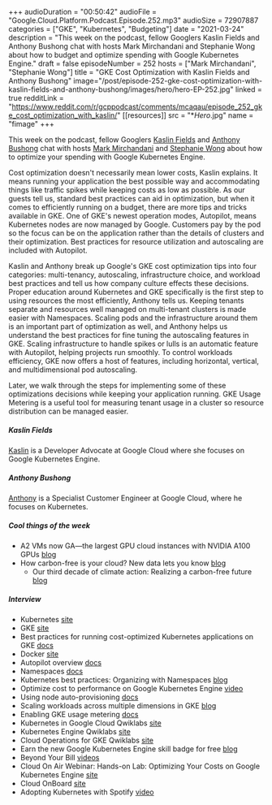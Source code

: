 +++
audioDuration = "00:50:42"
audioFile = "Google.Cloud.Platform.Podcast.Episode.252.mp3"
audioSize = 72907887
categories = ["GKE", "Kubernetes", "Budgeting"]
date = "2021-03-24"
description = "This week on the podcast, fellow Googlers Kaslin Fields and Anthony Bushong chat with hosts Mark Mirchandani and Stephanie Wong about how to budget and optimize spending with Google Kubernetes Engine."
draft = false
episodeNumber = 252
hosts = ["Mark Mirchandani", "Stephanie Wong"]
title = "GKE Cost Optimization with Kaslin Fields and Anthony Bushong"
image="/post/episode-252-gke-cost-optimization-with-kaslin-fields-and-anthony-bushong/images/hero/hero-EP-252.jpg"
linked = true
redditLink = "https://www.reddit.com/r/gcppodcast/comments/mcaqau/episode_252_gke_cost_optimization_with_kaslin/"
[[resources]]
  src = "**Hero*.jpg"
  name = "fimage"
+++

This week on the podcast, fellow Googlers [Kaslin Fields](https://twitter.com/kaslinfields) and [Anthony Bushong](https://twitter.com/agmsbush) chat with hosts [Mark Mirchandani](https://twitter.com/markmirch) and [Stephanie Wong](https://twitter.com/stephr_wong) about how to optimize your spending with Google Kubernetes Engine. 
 
Cost optimization doesn't necessarily mean lower costs, Kaslin explains. It means running your application the best possible way and accommodating things like traffic spikes while keeping costs as low as possible. As our guests tell us, standard best practices can aid in optimization, but when it comes to efficiently running on a budget, there are more tips and tricks available in GKE. One of GKE's newest operation modes, Autopilot, means Kubernetes nodes are now managed by Google. Customers pay by the pod so the focus can be on the application rather than the details of clusters and their optimization. Best practices for resource utilization and autoscaling are included with Autopilot.

Kaslin and Anthony break up Google's GKE cost optimization tips into four categories: multi-tenancy, autoscaling, infrastructure choice, and workload best practices and tell us how company culture effects these decisions. Proper education around Kubernetes and GKE specifically is the first step to using resources the most efficiently, Anthony tells us. Keeping tenants separate and resources well managed on multi-tenant clusters is made easier with Namespaces. Scaling pods and the infrastructure around them is an important part of optimization as well, and Anthony helps us understand the best practices for fine tuning the autoscaling features in GKE. Scaling infrastructure to handle spikes or lulls is an automatic feature with Autopilot, helping projects run smoothly. To control workloads efficiency, GKE now offers a host of features, including horizontal, vertical, and multidimensional pod autoscaling. 

Later, we walk through the steps for implementing some of these optimizations decisions while keeping your application running. GKE Usage Metering is a useful tool for measuring tenant usage in a cluster so resource distribution can be managed easier. 

##### Kaslin Fields

[Kaslin](https://twitter.com/kaslinfields) is a Developer Advocate at Google Cloud where she focuses on Google Kubernetes Engine.

##### Anthony Bushong

[Anthony](https://twitter.com/agmsbush) is a Specialist Customer Engineer at Google Cloud, where he focuses on Kubernetes.

##### Cool things of the week

* A2 VMs now GA—the largest GPU cloud instances with NVIDIA A100 GPUs [blog](https://cloud.google.com/blog/products/compute/a2-vms-with-nvidia-a100-gpus-are-ga)
* How carbon-free is your cloud? New data lets you know [blog](https://cloud.google.com/blog/topics/sustainability/sharing-carbon-free-energy-percentage-for-google-cloud-regions)
     * Our third decade of climate action: Realizing a carbon-free future [blog](https://blog.google/outreach-initiatives/sustainability/our-third-decade-climate-action-realizing-carbon-free-future/)

##### Interview

* Kubernetes [site](https://kubernetes.io)
* GKE [site](https://cloud.google.com/kubernetes-engine)
* Best practices for running cost-optimized Kubernetes applications on GKE [docs](https://cloud.google.com/solutions/best-practices-for-running-cost-effective-kubernetes-applications-on-gke)
* Docker [site](https://www.docker.com)
* Autopilot overview [docs](https://cloud.google.com/kubernetes-engine/docs/concepts/autopilot-overview)
* Namespaces [docs](https://kubernetes.io/docs/concepts/overview/working-with-objects/namespaces/)
* Kubernetes best practices: Organizing with Namespaces [blog](https://cloud.google.com/blog/products/containers-kubernetes/kubernetes-best-practices-organizing-with-namespaces)
* Optimize cost to performance on Google Kubernetes Engine [video](https://www.youtube.com/watch?v=ry7XfEHivgE)
* Using node auto-provisioning [docs](https://cloud.google.com/kubernetes-engine/docs/how-to/node-auto-provisioning)
* Scaling workloads across multiple dimensions in GKE [blog](https://cloud.google.com/blog/topics/developers-practitioners/scaling-workloads-across-multiple-dimensions-gke)
* Enabling GKE usage metering [docs](https://cloud.google.com/kubernetes-engine/docs/how-to/cluster-usage-metering#enabling)
* Kubernetes in Google Cloud Qwiklabs [site](https://www.qwiklabs.com/quests/29)
* Kubernetes Engine Qwiklabs [site](https://www.qwiklabs.com/focuses/878?parent=catalog)
* Cloud Operations for GKE Qwiklabs [site](https://www.qwiklabs.com/focuses/5157?parent=catalog)
* Earn the new Google Kubernetes Engine skill badge for free [blog](https://cloud.google.com/blog/topics/training-certifications/how-to-get-the-new-optimize-costs-for-google-kubernetes-engine-skills-badge?utm_campaign=CDR_kas_GCP_earnkubernetesengine_031721)
* Beyond Your Bill [videos](https://www.youtube.com/playlist?list=PLIivdWyY5sqKJx6FwJMRcsnFIkkNFtsX9)
* Cloud On Air Webinar: Hands-on Lab: Optimizing Your Costs on Google Kubernetes Engine [site](https://cloudonair.withgoogle.com/events/multi-cloud-challenge)
* Cloud OnBoard [site](https://cloud.google.com/training/cloudonboard)
* Adopting Kubernetes with Spotify [video](https://www.youtube.com/watch?v=eFE-X8FlyLQ)






